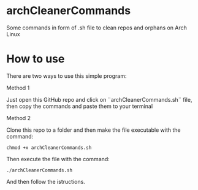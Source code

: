 # archCleanerCommands
Some commands in form of .sh file to clean repos and orphans on Arch Linux


# How to use
There are two ways to use this simple program:

  Method 1
 
  Just open this GitHub repo and click on ¨archCleanerCommands.sh¨ file, then copy the commands and paste them to your terminal
    
    
  
  Method 2
  
  Clone this repo to a folder and then make the file executable with the command:
    
    chmod +x archCleanerCommands.sh
                        
  Then execute the file with the command:
 
    ./archCleanerCommands.sh

  And then follow the istructions.
